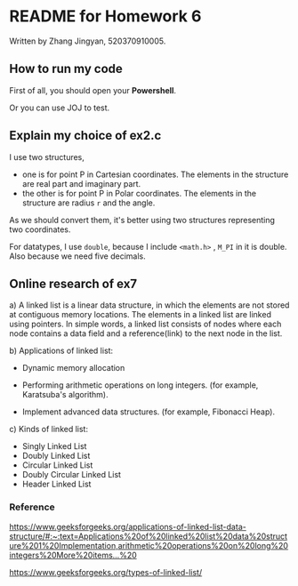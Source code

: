 # README for Homework 6

Written by Zhang Jingyan, 520370910005.



## How to run my code

First of all, you should open your **Powershell**.

Or you can use JOJ to test.



## Explain my choice of ex2.c

I use two structures, 

- one is for point P in Cartesian coordinates. The elements in the structure are real part and imaginary part.
- the other is for point P in Polar coordinates. The elements in the structure are radius `r` and the angle.

As we should convert them, it's better using two structures representing two coordinates.

For datatypes, I use `double`, because I include `<math.h>` , `M_PI` in it is double. Also because we need five decimals.



## Online research of ex7

a)   A linked list is a linear data structure, in which the elements are not stored at contiguous memory locations. The elements in a linked list are linked using pointers. In simple words, a linked list consists of nodes where each node contains a data field and a reference(link) to the next node in the list.

b)   Applications of linked list:

- Dynamic memory allocation

- Performing arithmetic operations on long integers. (for example, Karatsuba's algorithm).

- Implement advanced data structures. (for example, Fibonacci Heap).

c) Kinds of linked list:

- Singly Linked List
- Doubly Linked List
- Circular Linked List
- Doubly Circular Linked List
- Header Linked List









### Reference

https://www.geeksforgeeks.org/applications-of-linked-list-data-structure/#:~:text=Applications%20of%20linked%20list%20data%20structure%201%20Implementation,arithmetic%20operations%20on%20long%20integers%20More%20items...%20



https://www.geeksforgeeks.org/types-of-linked-list/